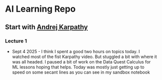 # AI Learning Repo

## Start with [Andrej Karpathy](https://karpathy.ai/zero-to-hero.html)


### Lecture 1
- Sept 4 2025 - I think I spent a good two hours on topics today. I watched most of the fist Karpathy video. But stuggled a bit with where it was all headed.  I paused a bit of work on the Data Quest Calculus for ML lessons hoping that helps. Today was mostly just getting up to speed on some secant lines as you can see in my sandbox notebook